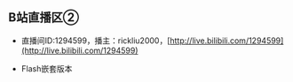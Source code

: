 ## B站直播区②

- 直播间ID:1294599，播主：rickliu2000，[http://live.bilibili.com/1294599](http://live.bilibili.com/1294599)

- Flash嵌套版本